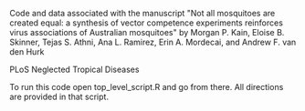 Code and data associated with the manuscript "Not all mosquitoes are created equal: a synthesis of vector competence experiments reinforces virus associations of Australian mosquitoes" by 
Morgan P. Kain, Eloise B. Skinner, Tejas S. Athni, Ana L. Ramirez, Erin A. Mordecai, and Andrew F. van den Hurk

PLoS Neglected Tropical Diseases

To run this code open top_level_script.R and go from there. All directions are provided in that script.
